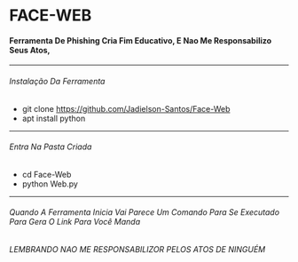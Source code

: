 # FACE-WEB

#### Ferramenta De Phishing Cria Fim Educativo, E Nao Me Responsabilizo Seus Atos,
---
###### Instalação Da Ferramenta
* git clone https://github.com/Jadielson-Santos/Face-Web
* apt install python
---
###### Entra Na Pasta Criada 
* cd Face-Web
* python Web.py
---
###### Quando A Ferramenta Inicia Vai Parece Um Comando Para Se Executado Para Gera O Link Para Você Manda

###### LEMBRANDO NAO ME RESPONSABILIZOR PELOS ATOS DE NINGUÉM
